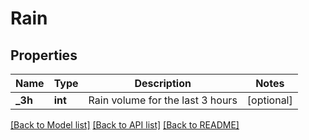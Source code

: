 # Rain


## Properties
Name | Type | Description | Notes
------------ | ------------- | ------------- | -------------
**_3h** | **int** | Rain volume for the last 3 hours | [optional] 

[[Back to Model list]](../README.md#documentation-for-models) [[Back to API list]](../README.md#documentation-for-api-endpoints) [[Back to README]](../README.md)



